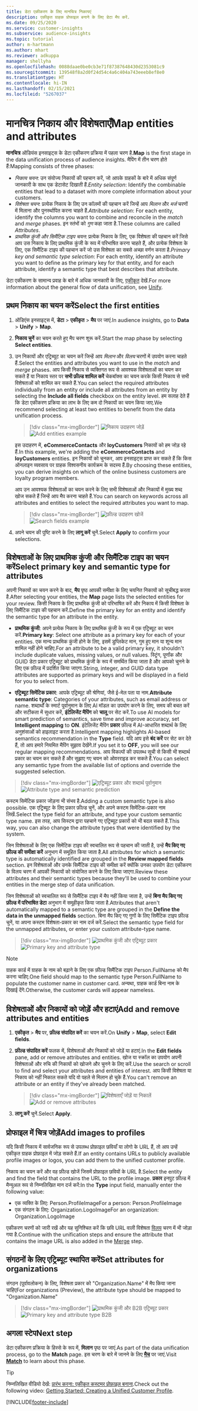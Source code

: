 ```yaml
---
title: डेटा एकीकरण के लिए मानचित्र निकायएं
description: एकीकृत ग्राहक प्रोफाइल बनाने के लिए डेटा मैप करें.
ms.date: 09/25/2020
ms.service: customer-insights
ms.subservice: audience-insights
ms.topic: tutorial
author: m-hartmann
ms.author: mhart
ms.reviewer: adkuppa
manager: shellyha
ms.openlocfilehash: 0088daae0be0cb3e71f87387648430d2353081c9
ms.sourcegitcommit: 139548f8a2d0f24d54c4a6c404a743eeeb8ef8e0
ms.translationtype: HT
ms.contentlocale: hi-IN
ms.lasthandoff: 02/15/2021
ms.locfileid: "5267037"
---
```

# <a name="map-entities-and-attributes"></a><span data-ttu-id="fea67-103">मानचित्र निकाय और विशेषताएँ</span><span class="sxs-lookup"><span data-stu-id="fea67-103">Map entities and attributes</span></span>

<span data-ttu-id="fea67-104">**मानचित्र** ऑडियंस इनसाइट्स के डेटा एकीकरण प्रक्रिया में पहला चरण है.</span><span class="sxs-lookup"><span data-stu-id="fea67-104">**Map** is the first stage in the data unification process of audience insights.</span></span> <span data-ttu-id="fea67-105">मैपिंग में तीन चरण होते हैं:</span><span class="sxs-lookup"><span data-stu-id="fea67-105">Mapping consists of three phases:</span></span>

- <span data-ttu-id="fea67-106">*निकाय चयन*: उन संयोज्य निकायों की पहचान करें, जो आपके ग्राहकों के बारे में अधिक संपूर्ण जानकारी के साथ एक डेटासेट दिखाती हैं.</span><span class="sxs-lookup"><span data-stu-id="fea67-106">*Entity selection*: Identify the combinable entities that lead to a dataset with more complete information about your customers.</span></span>
- <span data-ttu-id="fea67-107">*विशेषता चयन*: प्रत्येक निकाय के लिए उन कॉलमों की पहचान करें जिन्हें आप *मिलान* और *मर्ज* चरणों में मिलाना और पुनर्स्थापित करना चाहते हैं.</span><span class="sxs-lookup"><span data-stu-id="fea67-107">*Attribute selection*: For each entity, identify the columns you want to combine and reconcile in the *match* and *merge* phases.</span></span> <span data-ttu-id="fea67-108">इन स्तंभों को *गुण* कहा जाता है.</span><span class="sxs-lookup"><span data-stu-id="fea67-108">These columns are called *Attributes*.</span></span>
- <span data-ttu-id="fea67-109">*प्राथमिक कुंजी और सिमैंटिक टाइप चयन*: प्रत्येक निकाय के लिए, एक विशेषता की पहचान करें जिसे आप उस निकाय के लिए प्राथमिक कुंजी के रूप में परिभाषित करना चाहते हैं, और प्रत्येक विशेषता के लिए, एक सिमैंटिक टाइप की पहचान करें जो उस विशेषता का सबसे अच्छा वर्णन करता है.</span><span class="sxs-lookup"><span data-stu-id="fea67-109">*Primary key and semantic type selection*: For each entity, identify an attribute you want to define as the primary key for that entity, and for each attribute, identify a semantic type that best describes that attribute.</span></span>

<span data-ttu-id="fea67-110">डेटा एकीकरण के सामान्य प्रवाह के बारे में अधिक जानकारी के लिए, [एकीकृत](data-unification.md) देखें.</span><span class="sxs-lookup"><span data-stu-id="fea67-110">For more information about the general flow of data unification, see [Unify](data-unification.md).</span></span>

## <a name="select-the-first-entities"></a><span data-ttu-id="fea67-111">प्रथम निकाय का चयन करें</span><span class="sxs-lookup"><span data-stu-id="fea67-111">Select the first entities</span></span>

1. <span data-ttu-id="fea67-112">ऑडिएंस इनसाइट्स में, **डेटा** > **एकीकृत** > **मैप** पर जाएं.</span><span class="sxs-lookup"><span data-stu-id="fea67-112">In audience insights, go to **Data** > **Unify** > **Map**.</span></span>

2. <span data-ttu-id="fea67-113">**निकाय चुनें** का चयन करते हुए मैप चरण शुरू करें.</span><span class="sxs-lookup"><span data-stu-id="fea67-113">Start the map phase by selecting **Select entities**.</span></span>

3. <span data-ttu-id="fea67-114">उन निकायों और एट्रिब्यूट का चयन करें जिन्हें आप *मिलान* और *विलय* चरणों में उपयोग करना चाहते हैं.</span><span class="sxs-lookup"><span data-stu-id="fea67-114">Select the entities and attributes you want to use in the *match* and *merge* phases.</span></span> <span data-ttu-id="fea67-115">आप किसी निकाय से व्यक्तिगत रूप से आवश्यक विशेषताओं का चयन कर सकते हैं या निकाय स्तर पर **सभी फ़ील्ड शामिल करें** चेकबॉक्स का चयन करके किसी निकाय से सभी विशेषताओं को शामिल कर सकते हैं.</span><span class="sxs-lookup"><span data-stu-id="fea67-115">You can select the required attributes individually from an entity or include all attributes from an entity by selecting the **Include all fields** checkbox on the entity level.</span></span> <span data-ttu-id="fea67-116">हम सलाह देते हैं कि डेटा एकीकरण प्रक्रिया का लाभ के लिए कम दो निकायों का चयन किया जाए.</span><span class="sxs-lookup"><span data-stu-id="fea67-116">We recommend selecting at least two entities to benefit from the data unification process.</span></span>

   > [!div class="mx-imgBorder"]
   > <span data-ttu-id="fea67-117">![निकाय उदाहरण जोड़ें](media/data-manager-configure-map-add-entities-example.png "निकाय उदाहरण जोड़ें")</span><span class="sxs-lookup"><span data-stu-id="fea67-117">![Add entities example](media/data-manager-configure-map-add-entities-example.png "Add entities example")</span></span>

   <span data-ttu-id="fea67-118">इस उदाहरण में, **eCommerceContacts** और **loyCustomers** निकायों को हम जोड़ रहे हैं.</span><span class="sxs-lookup"><span data-stu-id="fea67-118">In this example, we're adding the **eCommerceContacts** and **loyCustomers** entities.</span></span> <span data-ttu-id="fea67-119">इन निकायों को चुनकर, आप इनसाइट्स प्राप्त कर सकते हैं कि किस ऑनलाइन व्यवसाय पर ग्राहक विश्वसनीय कार्यक्रम के सदस्य हैं.</span><span class="sxs-lookup"><span data-stu-id="fea67-119">By choosing these entities, you can derive insights on which of the online business customers are loyalty program members.</span></span>
   
   <span data-ttu-id="fea67-120">आप उन आवश्यक विशेषताओं का चयन करने के लिए सभी विशेषताओं और निकायों में मुख्य शब्द खोज सकते हैं जिन्हें आप मैप करना चाहते हैं.</span><span class="sxs-lookup"><span data-stu-id="fea67-120">You can search on keywords across all attributes and entities to select the required attributes you want to map.</span></span>
   
     > [!div class="mx-imgBorder"]
   > <span data-ttu-id="fea67-121">![फ़ील्ड उदाहरण खोजें](media/data-manager-configure-map-search-fields-example.png "फ़ील्ड उदाहरण खोजें")</span><span class="sxs-lookup"><span data-stu-id="fea67-121">![Search fields example](media/data-manager-configure-map-search-fields-example.png "Search fields example")</span></span>

4. <span data-ttu-id="fea67-122">अपने चयन की पुष्टि करने के लिए **लागू करें** चुनें.</span><span class="sxs-lookup"><span data-stu-id="fea67-122">Select **Apply** to confirm your selections.</span></span>

## <a name="select-primary-key-and-semantic-type-for-attributes"></a><span data-ttu-id="fea67-123">विशेषताओं के लिए प्राथमिक कुंजी और सिमैंटिक टाइप का चयन करें</span><span class="sxs-lookup"><span data-stu-id="fea67-123">Select primary key and semantic type for attributes</span></span>

<span data-ttu-id="fea67-124">अपनी निकायों का चयन करने के बाद, **मैप** पृष्ठ आपकी समीक्षा के लिए चयनित निकायों को सूचीबद्ध करता है.</span><span class="sxs-lookup"><span data-stu-id="fea67-124">After selecting your entities, the **Map** page lists the selected entities for your review.</span></span> <span data-ttu-id="fea67-125">किसी निकाय के लिए प्राथमिक कुंजी को परिभाषित करें और निकाय में किसी विशेषता के लिए सिमैंटिक टाइप की पहचान करें.</span><span class="sxs-lookup"><span data-stu-id="fea67-125">Define the primary key for an entity and identify the semantic type for an attribute in the entity.</span></span>

- <span data-ttu-id="fea67-126">**प्राथमिक कुंजी**: अपने प्रत्येक निकाय के लिए प्राथमिक कुंजी के रूप में एक एट्रिब्यूट का चयन करें.</span><span class="sxs-lookup"><span data-stu-id="fea67-126">**Primary key**: Select one attribute as a primary key for each of your entities.</span></span> <span data-ttu-id="fea67-127">एक मान्य प्राथमिक कुंजी होने के लिए, इसमें डुप्लिकेट मान, गुम हुए मान या शून्य मान शामिल नहीं होने चाहिए.</span><span class="sxs-lookup"><span data-stu-id="fea67-127">For an attribute to be a valid primary key, it shouldn't include duplicate values, missing values, or null values.</span></span> <span data-ttu-id="fea67-128">स्ट्रिंग, पूर्णांक और GUID डेटा प्रकार एट्रिब्यूट को प्राथमिक कुंजी के रूप में समर्थित किया जाता है और आपको चुनने के लिए एक फ़ील्ड में प्रदर्शित किया जाएगा.</span><span class="sxs-lookup"><span data-stu-id="fea67-128">String, integer, and GUID data type attributes are supported as primary keys and will be displayed in a field for you to select from.</span></span>

- <span data-ttu-id="fea67-129">**एट्रिब्यूट सिमेंटिक प्रकार**: आपके एट्रिब्यूट की श्रेणियां, जैसे ई-मेल पता या नाम.</span><span class="sxs-lookup"><span data-stu-id="fea67-129">**Attribute semantic type**: Categories of your attributes, such as email address or name.</span></span> <span data-ttu-id="fea67-130">शब्दार्थों के स्मार्ट पूर्वानुमान के लिए AI मॉडल का उपयोग करने के लिए, समय की बचत करें और सटीकता में सुधार करें,  **इंटेलिजेंट मैपिंग** को **चालू** पर सेट करें.</span><span class="sxs-lookup"><span data-stu-id="fea67-130">To use AI models for smart prediction of semantics, save time and improve accuracy, set **Intelligent mapping** to **ON**.</span></span> <span data-ttu-id="fea67-131">इंटेलिजेंट मैपिंग **प्रकार** फ़ील्ड में AI-आधारित शब्दार्थ के लिए अनुशंसाओं को हाइलाइट करता है.</span><span class="sxs-lookup"><span data-stu-id="fea67-131">Intelligent mapping highlights AI-based semantics recommendation in the **Type** field.</span></span> <span data-ttu-id="fea67-132">यदि आप इसे **बंद करें** पर सेट कर देते हैं, तो आप हमारे नियमित मैपिंग सुझाव देखेंगे.</span><span class="sxs-lookup"><span data-stu-id="fea67-132">If you set it to **OFF**, you will see our regular mapping recommendations.</span></span> <span data-ttu-id="fea67-133">आप विकल्पों की उपलब्ध सूची से किसी भी शब्दार्थ प्रकार का चयन कर सकते हैं और सुझाए गए चयन को ओवरराइड कर सकते हैं.</span><span class="sxs-lookup"><span data-stu-id="fea67-133">You can select any semantic type from the available list of options and override the suggested selection.</span></span>

> [!div class="mx-imgBorder"]
> <span data-ttu-id="fea67-134">![एट्रिब्यूट प्रकार और शब्दार्थ पूर्वानुमान](media/data-manager-configure-map-add-attributes-semantic-prediction.png "एट्रिब्यूट प्रकार और शब्दार्थ पूर्वानुमान")</span><span class="sxs-lookup"><span data-stu-id="fea67-134">![Attribute type and semantic prediction](media/data-manager-configure-map-add-attributes-semantic-prediction.png "Attribute type and semantic prediction")</span></span>

<span data-ttu-id="fea67-135">कस्टम सिमेंटिक प्रकार जोड़ना भी संभव है.</span><span class="sxs-lookup"><span data-stu-id="fea67-135">Adding a custom semantic type is also possible.</span></span> <span data-ttu-id="fea67-136">एक एट्रिब्यूट के लिए प्रकार फ़ील्ड चुनें, और अपने कस्टम सिमेंटिक-प्रकार नाम लिखें.</span><span class="sxs-lookup"><span data-stu-id="fea67-136">Select the type field for an attribute, and type your custom semantic type name.</span></span> <span data-ttu-id="fea67-137">इस तरह, आप सिस्टम द्वारा पहचाने गए एट्रिब्यूट प्रकारों को भी बदल सकते हैं.</span><span class="sxs-lookup"><span data-stu-id="fea67-137">This way, you can also change the attribute types that were identified by the system.</span></span>

<span data-ttu-id="fea67-138">जिन विशेषताओं के लिए एक सिमेंटिक टाइप की स्वचालित रूप से पहचान की जाती है, उन्हें **मैप किए गए फ़ील्ड की समीक्षा करें** अनुभाग में समूहित किया जाता है.</span><span class="sxs-lookup"><span data-stu-id="fea67-138">All attributes for which a semantic type is automatically identified are grouped in the **Review mapped fields** section.</span></span> <span data-ttu-id="fea67-139">इन विशेषताओं और उनके सिमैंटिक टाइप की समीक्षा करें क्योंकि उनका उपयोग डेटा एकीकरण के विलय चरण में आपकी निकायों को संयोजित करने के लिए किया जाएगा.</span><span class="sxs-lookup"><span data-stu-id="fea67-139">Review these attributes and their semantic types because they'll be used to combine your entities in the merge step of data unification.</span></span>

<span data-ttu-id="fea67-140">जिन विशेषताओं को स्वचालित रूप से सिमैंटिक टाइप में मैप नहीं किया जाता है, उन्हें **बिना मैप किए गए फ़ील्ड में परिभाषित डेटा** अनुभाग में समूहीकृत किया जाता है.</span><span class="sxs-lookup"><span data-stu-id="fea67-140">Attributes that aren't automatically mapped to a semantic type are grouped in the **Define the data in the unmapped fields** section.</span></span> <span data-ttu-id="fea67-141">बिना मैप किए गए गुणों के लिए सिमैंटिक टाइप फ़ील्ड चुनें, या अपना कस्टम विशेषता-प्रकार का नाम दर्ज करें.</span><span class="sxs-lookup"><span data-stu-id="fea67-141">Select the semantic type field for the unmapped attributes, or enter your custom attribute-type name.</span></span>

> [!div class="mx-imgBorder"]
> <span data-ttu-id="fea67-142">![प्राथमिक कुंजी और एट्रिब्यूट प्रकार](media/data-manager-configure-map-add-attributes.png "प्राथमिक कुंजी और एट्रिब्यूट प्रकार")</span><span class="sxs-lookup"><span data-stu-id="fea67-142">![Primary key and attribute type](media/data-manager-configure-map-add-attributes.png "Primary key and attribute type")</span></span>

> [!NOTE]
> <span data-ttu-id="fea67-143">ग्राहक कार्ड में ग्राहक के नाम को बढ़ाने के लिए एक फ़ील्ड सिमैंटिक टाइप Person.FullName को मैप करना चाहिए.</span><span class="sxs-lookup"><span data-stu-id="fea67-143">One field should map to the semantic type Person.FullName to populate the customer name in customer card.</span></span> <span data-ttu-id="fea67-144">अन्यथा, ग्राहक कार्ड बिना नाम के दिखाई देंगे.</span><span class="sxs-lookup"><span data-stu-id="fea67-144">Otherwise, the customer cards will appear nameless.</span></span> 

## <a name="add-and-remove-attributes-and-entities"></a><span data-ttu-id="fea67-145">विशेषताओं और निकायों को जोड़ें और हटाएं</span><span class="sxs-lookup"><span data-stu-id="fea67-145">Add and remove attributes and entities</span></span>

1. <span data-ttu-id="fea67-146">**एकीकृत** > **मैप** पर, **फ़ील्ड संपादित करें** का चयन करें.</span><span class="sxs-lookup"><span data-stu-id="fea67-146">On **Unify** > **Map**, select **Edit fields**.</span></span>

2. <span data-ttu-id="fea67-147">**फ़ील्ड संपादित करें** फलक में, विशेषताओं और निकायों को जोड़ें या हटाएं.</span><span class="sxs-lookup"><span data-stu-id="fea67-147">In the **Edit fields** pane, add or remove attributes and entities.</span></span> <span data-ttu-id="fea67-148">खोज या स्क्रॉल का उपयोग अपनी विशेषताओं और रुचि की निकायों को खोजने और चुनने के लिए करें.</span><span class="sxs-lookup"><span data-stu-id="fea67-148">Use the search or scroll to find and select your attributes and entities of interest.</span></span> <span data-ttu-id="fea67-149">आप किसी विशेषता या निकाय को नहीं निकाल सकते यदि वो पहले से मिलान हो चुके हैं.</span><span class="sxs-lookup"><span data-stu-id="fea67-149">You can't remove an attribute or an entity if they've already been matched.</span></span>

   > [!div class="mx-imgBorder"]
   > <span data-ttu-id="fea67-150">![विशेषताएँ जोड़ें या निकालें](media/configure-data-map-edit.png "एट्रिब्यूट जोड़ें या निकालें")</span><span class="sxs-lookup"><span data-stu-id="fea67-150">![Add or remove attributes](media/configure-data-map-edit.png "Add or remove attributes")</span></span>

3. <span data-ttu-id="fea67-151">**लागू करें** चुनें.</span><span class="sxs-lookup"><span data-stu-id="fea67-151">Select **Apply**.</span></span>

## <a name="add-images-to-profiles"></a><span data-ttu-id="fea67-152">प्रोफाइल में चित्र जोड़ें</span><span class="sxs-lookup"><span data-stu-id="fea67-152">Add images to profiles</span></span>

<span data-ttu-id="fea67-153">यदि किसी निकाय में सार्वजनिक रूप से उपलब्ध प्रोफ़ाइल छवियाँ या लोगो के URL हैं, तो आप उन्हें एकीकृत ग्राहक प्रोफ़ाइल में जोड़ सकते हैं.</span><span class="sxs-lookup"><span data-stu-id="fea67-153">If an entity contains URLs to publicly available profile images or logos, you can add them to the unified customer profile.</span></span>

<span data-ttu-id="fea67-154">निकाय का चयन करें और वह फ़ील्ड खोजें जिसमें प्रोफ़ाइल छवियों के URL है.</span><span class="sxs-lookup"><span data-stu-id="fea67-154">Select the entity and find the field that contains the URL to the profile image.</span></span> <span data-ttu-id="fea67-155">**प्रकार** इनपुट फ़ील्ड में मैन्युअल रूप से निम्नलिखित मान दर्ज करें:</span><span class="sxs-lookup"><span data-stu-id="fea67-155">In the **Type** input field, manually enter the following value:</span></span> 
- <span data-ttu-id="fea67-156">एक व्यक्ति के लिए: Person.ProfileImage</span><span class="sxs-lookup"><span data-stu-id="fea67-156">For a person: Person.ProfileImage</span></span>
- <span data-ttu-id="fea67-157">एक संगठन के लिए: Organization.LogoImage</span><span class="sxs-lookup"><span data-stu-id="fea67-157">For an organization: Organization.LogoImage</span></span>

<span data-ttu-id="fea67-158">एकीकरण चरणों को जारी रखें और यह सुनिश्चित करें कि छवि URL वाली विशेषता [विलय](merge-entities.md) चरण में भी जोड़ा गया है.</span><span class="sxs-lookup"><span data-stu-id="fea67-158">Continue with the unification steps and ensure the attribute that contains the image URL is also added in the [Merge](merge-entities.md) step.</span></span>

## <a name="set-attributes-for-organizations"></a><span data-ttu-id="fea67-159">संगठनों के लिए एट्रिब्यूट स्थापित करें</span><span class="sxs-lookup"><span data-stu-id="fea67-159">Set attributes for organizations</span></span>

<span data-ttu-id="fea67-160">संगठन (पूर्वावलोकन) के लिए, विशेषता प्रकार को "Organization.Name" में मैप किया जाना चाहिए</span><span class="sxs-lookup"><span data-stu-id="fea67-160">For organizations (Preview), the attribute type should be mapped to "Organization.Name"</span></span>
> [!div class="mx-imgBorder"]
> <span data-ttu-id="fea67-161">![प्राथमिक कुंजी और B2B एट्रिब्यूट प्रकार](media/configure-data-map-edit-b2b.png "प्राथमिक कुंजी और B2B एट्रिब्यूट प्रकार")</span><span class="sxs-lookup"><span data-stu-id="fea67-161">![Primary key and attribute type B2B](media/configure-data-map-edit-b2b.png "Primary key and attribute type B2B")</span></span>

## <a name="next-step"></a><span data-ttu-id="fea67-162">अगला स्टेप</span><span class="sxs-lookup"><span data-stu-id="fea67-162">Next step</span></span>

<span data-ttu-id="fea67-163">डेटा एकीकरण प्रक्रिया के हिस्से के रूप में, **मिलान** पृष्ठ पर जाएं.</span><span class="sxs-lookup"><span data-stu-id="fea67-163">As part of the data unification process, go to the **Match** page.</span></span> <span data-ttu-id="fea67-164">इस चरण के बारे में जानने के लिए [**मैच**](match-entities.md) पर जाएं.</span><span class="sxs-lookup"><span data-stu-id="fea67-164">Visit [**Match**](match-entities.md) to learn about this phase.</span></span>

> [!TIP]
> <span data-ttu-id="fea67-165">निम्नलिखित वीडियो देखें: [प्रारंभ करना: एकीकृत कस्टमर प्रोफ़ाइल बनाना](https://youtu.be/oBfGEhucAxs).</span><span class="sxs-lookup"><span data-stu-id="fea67-165">Check out the following video: [Getting Started: Creating a Unified Customer Profile](https://youtu.be/oBfGEhucAxs).</span></span>


[!INCLUDE[footer-include](../includes/footer-banner.md)]